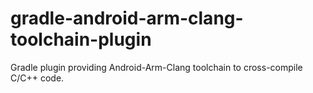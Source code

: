 gradle-android-arm-clang-toolchain-plugin
=========================================

Gradle plugin providing Android-Arm-Clang toolchain to cross-compile C/C++ code.
